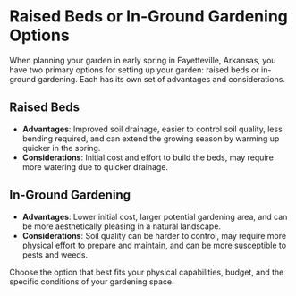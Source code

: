 # Raised Beds or In-Ground Gardening Options

When planning your garden in early spring in Fayetteville, Arkansas, you have two primary options for setting up your garden: raised beds or in-ground gardening. Each has its own set of advantages and considerations.

## Raised Beds
- **Advantages**: Improved soil drainage, easier to control soil quality, less bending required, and can extend the growing season by warming up quicker in the spring.
- **Considerations**: Initial cost and effort to build the beds, may require more watering due to quicker drainage.

## In-Ground Gardening
- **Advantages**: Lower initial cost, larger potential gardening area, and can be more aesthetically pleasing in a natural landscape.
- **Considerations**: Soil quality can be harder to control, may require more physical effort to prepare and maintain, and can be more susceptible to pests and weeds.

Choose the option that best fits your physical capabilities, budget, and the specific conditions of your gardening space.